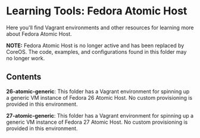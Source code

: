 # Learning Tools: Fedora Atomic Host

Here you'll find Vagrant environments and other resources for learning more about Fedora Atomic Host.

**NOTE:** Fedora Atomic Host is no longer active and has been replaced by CoreOS. The code, examples, and configurations found in this folder may no longer work.

## Contents

**26-atomic-generic**: This folder has a Vagrant environment for spinning up a generic VM instance of Fedora 26 Atomic Host. No custom provisioning is provided in this environment.

**27-atomic-generic**: This folder has a Vagrant environment for spinning up a generic VM instance of Fedora 27 Atomic Host. No custom provisioning is provided in this environment.
